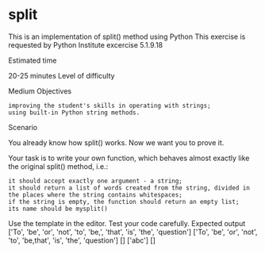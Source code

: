 # split

This is an implementation of split() method using Python
This exercise is requested by Python Institute excercise 5.1.9.18

Estimated time

20-25 minutes
Level of difficulty

Medium
Objectives

    improving the student's skills in operating with strings;
    using built-in Python string methods.

Scenario

You already know how split() works. Now we want you to prove it.

Your task is to write your own function, which behaves almost exactly like the original split() method, i.e.:

    it should accept exactly one argument - a string;
    it should return a list of words created from the string, divided in the places where the string contains whitespaces;
    if the string is empty, the function should return an empty list;
    its name should be mysplit()

Use the template in the editor. Test your code carefully.
Expected output
['To', 'be', 'or', 'not', 'to', 'be,', 'that', 'is', 'the', 'question']
['To', 'be', 'or', 'not', 'to', 'be,that', 'is', 'the', 'question']
[]
['abc']
[]
